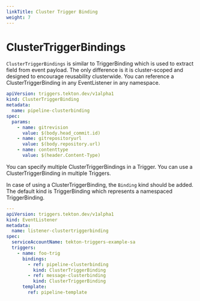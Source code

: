 ```yaml
---
linkTitle: Cluster Trigger Binding
weight: 7
---
```

# ClusterTriggerBindings

`ClusterTriggerBindings` is similar to TriggerBinding which is used to extract
field from event payload. The only difference is it is cluster-scoped and
designed to encourage reusability clusterwide. You can reference a
ClusterTriggerBinding in any EventListener in any namespace.

<!-- FILE: examples/clustertriggerbindings/clustertriggerbinding.yaml -->
```YAML
apiVersion: triggers.tekton.dev/v1alpha1
kind: ClusterTriggerBinding
metadata:
  name: pipeline-clusterbinding
spec:
  params:
    - name: gitrevision
      value: $(body.head_commit.id)
    - name: gitrepositoryurl
      value: $(body.repository.url)
    - name: contenttype
      value: $(header.Content-Type)
```


You can specify multiple ClusterTriggerBindings in a Trigger. You can use a
ClusterTriggerBinding in multiple Triggers.

In case of using a ClusterTriggerBinding, the `Binding` kind should be added.
The default kind is TriggerBinding which represents a namespaced TriggerBinding.

<!-- FILE: examples/eventlisteners/eventlistener-clustertriggerbinding.yaml -->
```YAML
---
apiVersion: triggers.tekton.dev/v1alpha1
kind: EventListener
metadata:
  name: listener-clustertriggerbinding
spec:
  serviceAccountName: tekton-triggers-example-sa
  triggers:
    - name: foo-trig
      bindings:
        - ref: pipeline-clusterbinding
          kind: ClusterTriggerBinding
        - ref: message-clusterbinding
          kind: ClusterTriggerBinding
      template:
        ref: pipeline-template
```

